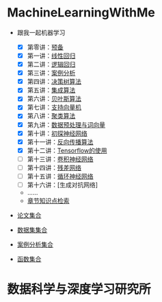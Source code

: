# MachineLearningWithMe



- 跟我一起机器学习<br>

    - [x] 第零讲：[预备](./Lecture_00)
    - [x] 第一讲：[线性回归](./Lecture_01)
    - [x] 第二讲：[逻辑回归](./Lecture_02)
    - [x] 第三讲：[案例分析](./Lecture_03)
    - [x] 第四讲：[决策树算法](./Lecture_04)
    - [x] 第五讲：[集成算法](./Lecture_05)
    - [x] 第六讲：[贝叶斯算法](./Lecture_06)
    - [x] 第七讲：[支持向量机](./Lecture_07)
    - [x] 第八讲：[聚类算法](./Lecture_08)
    - [x] 第九讲：[数据预处理与词向量](./Lecture_09)
    - [x] 第十讲：[初探神经网络](./Lecture_10)
    - [x] 第十一讲：[反向传播算法](./Lecture_11)
    - [x] 第十二讲：[Tensorflow的使用](./Lecture_12)
    - [ ] 第十三讲：[卷积神经网络](./Lecture_13)
    - [ ] 第十四讲：[残差网络](./Lecture_14)
    - [ ] 第十五讲：[循环神经网络](./Lecture_15)
    - [ ] 第十六讲：[生成对抗网络]
    - ……
    - [章节知识点检索](./Knowledge.md)
 - [论文集合](./Papers.md)
 - [数据集集合](./DatasetUrl.md)
 - [案例分析集合](./CaseAnalyse.md)
 - [函数集合](./tools/README.md)
   
# 数据科学与深度学习研究所<br>
